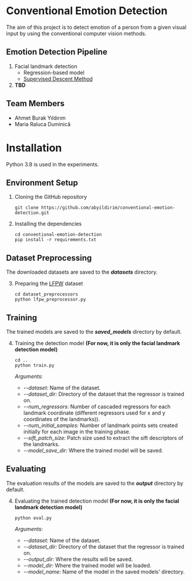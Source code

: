 # Conventional Emotion Detection
The aim of this project is to detect emotion of a person from a given visual input by using the conventional computer vision methods.

## Emotion Detection Pipeline
1. Facial landmark detection 
    * Regression-based model
    * [Supervised Descent Method](https://www.ri.cmu.edu/pub_files/2013/5/main.pdf)
2. **TBD**

## Team Members
* Ahmet Burak Yıldırım
* Maria Raluca Duminică


# Installation


Python 3.8 is used in the experiments.

## Environment Setup

1. Cloning the GitHub repository

    ```
    git clone https://github.com/abyildirim/conventional-emotion-detection.git
    ```

2. Installing the dependencies

    ```
    cd conventional-emotion-detection
    pip install -r requirements.txt
    ```
## Dataset Preprocessing
The downloaded datasets are saved to the ***datasets*** directory.

3. Preparing the [LFPW](https://docs.activeloop.ai/datasets/lfpw-dataset) dataset

    ```
    cd dataset_preprocessors
    python lfpw_preprocessor.py
    ```

## Training
The trained models are saved to the ***saved_models*** directory by default.

4. Training the detection model **(For now, it is only the facial landmark detection model)**

    ```
    cd ..
    python train.py
    ```
    *Arguments:*
    * *--dataset:* Name of the dataset.
    * *--dataset_dir:* Directory of the dataset that the regressor is trained on.
    * *--num_regressors:* Number of cascaded regressors for each landmark coordinate (different regressors used for x and y coordinates of the landmarks)).
    * *--num_initial_samples:* Number of landmark points sets created initially for each image in the training phase.
    * *--sift_patch_size:* Patch size used to extract the sift descriptors of the landmarks.
    * *--model_save_dir:* Where the trained model will be saved.

## Evaluating
The evaluation results of the models are saved to the ***output*** directory  by default.

4. Evaluating the trained detection model **(For now, it is only the facial landmark detection model)**

    ```
    python eval.py
    ```
    *Arguments:*
    * *--dataset:* Name of the dataset.
    * *--dataset_dir:* Directory of the dataset that the regressor is trained on.
    * *--output_dir:* Where the results will be saved.
    * *--model_dir:* Where the trained model will be loaded.
    * *--model_name:* Name of the model in the saved models' directory.

